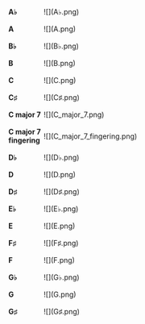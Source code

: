 <div style="display: flex; align-items: center">
  <div style="width: 5em;">
  <b>A♭</b>
  </div>
  <div>
![](A♭.png)
  </div>
</div>
<br>
<div style="display: flex; align-items: center">
  <div style="width: 5em;">
  <b>A</b>
  </div>
  <div>
![](A.png)
  </div>
</div>
<br>
<div style="display: flex; align-items: center">
  <div style="width: 5em;">
  <b>B♭</b>
  </div>
  <div>
![](B♭.png)
  </div>
</div>
<br>
<div style="display: flex; align-items: center">
  <div style="width: 5em;">
  <b>B</b>
  </div>
  <div>
![](B.png)
  </div>
</div>
<br>
<div style="display: flex; align-items: center">
  <div style="width: 5em;">
  <b>C</b>
  </div>
  <div>
![](C.png)
  </div>
</div>
<br>
<div style="display: flex; align-items: center">
  <div style="width: 5em;">
  <b>C♯</b>
  </div>
  <div>
![](C♯.png)
  </div>
</div>
<br>
<div style="display: flex; align-items: center">
  <div style="width: 5em;">
  <b>C major 7</b>
  </div>
  <div>
![](C_major_7.png)
  </div>
</div>
<br>
<div style="display: flex; align-items: center">
  <div style="width: 5em;">
  <b>C major 7 fingering</b>
  </div>
  <div>
![](C_major_7_fingering.png)
  </div>
</div>
<br>
<div style="display: flex; align-items: center">
  <div style="width: 5em;">
  <b>D♭</b>
  </div>
  <div>
![](D♭.png)
  </div>
</div>
<br>
<div style="display: flex; align-items: center">
  <div style="width: 5em;">
  <b>D</b>
  </div>
  <div>
![](D.png)
  </div>
</div>
<br>
<div style="display: flex; align-items: center">
  <div style="width: 5em;">
  <b>D♯</b>
  </div>
  <div>
![](D♯.png)
  </div>
</div>
<br>
<div style="display: flex; align-items: center">
  <div style="width: 5em;">
  <b>E♭</b>
  </div>
  <div>
![](E♭.png)
  </div>
</div>
<br>
<div style="display: flex; align-items: center">
  <div style="width: 5em;">
  <b>E</b>
  </div>
  <div>
![](E.png)
  </div>
</div>
<br>
<div style="display: flex; align-items: center">
  <div style="width: 5em;">
  <b>F♯</b>
  </div>
  <div>
![](F♯.png)
  </div>
</div>
<br>
<div style="display: flex; align-items: center">
  <div style="width: 5em;">
  <b>F</b>
  </div>
  <div>
![](F.png)
  </div>
</div>
<br>
<div style="display: flex; align-items: center">
  <div style="width: 5em;">
  <b>G♭</b>
  </div>
  <div>
![](G♭.png)
  </div>
</div>
<br>
<div style="display: flex; align-items: center">
  <div style="width: 5em;">
  <b>G</b>
  </div>
  <div>
![](G.png)
  </div>
</div>
<br>
<div style="display: flex; align-items: center">
  <div style="width: 5em;">
  <b>G♯</b>
  </div>
  <div>
![](G♯.png)
  </div>
</div>
<br>
